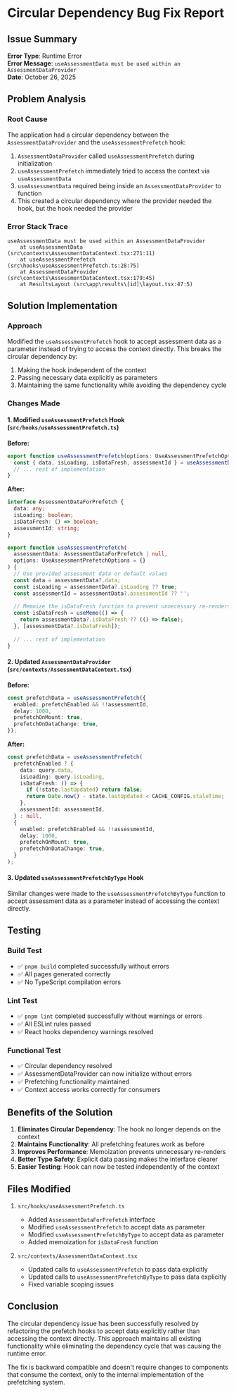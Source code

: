 # Circular Dependency Bug Fix Report

## Issue Summary

**Error Type**: Runtime Error  
**Error Message**: `useAssessmentData must be used within an AssessmentDataProvider`  
**Date**: October 26, 2025

## Problem Analysis

### Root Cause
The application had a circular dependency between the `AssessmentDataProvider` and the `useAssessmentPrefetch` hook:

1. `AssessmentDataProvider` called `useAssessmentPrefetch` during initialization
2. `useAssessmentPrefetch` immediately tried to access the context via `useAssessmentData`
3. `useAssessmentData` required being inside an `AssessmentDataProvider` to function
4. This created a circular dependency where the provider needed the hook, but the hook needed the provider

### Error Stack Trace
```
useAssessmentData must be used within an AssessmentDataProvider
    at useAssessmentData (src\contexts\AssessmentDataContext.tsx:271:11)
    at useAssessmentPrefetch (src\hooks\useAssessmentPrefetch.ts:28:75)
    at AssessmentDataProvider (src\contexts\AssessmentDataContext.tsx:179:45)
    at ResultsLayout (src\app\results\[id]\layout.tsx:47:5)
```

## Solution Implementation

### Approach
Modified the `useAssessmentPrefetch` hook to accept assessment data as a parameter instead of trying to access the context directly. This breaks the circular dependency by:

1. Making the hook independent of the context
2. Passing necessary data explicitly as parameters
3. Maintaining the same functionality while avoiding the dependency cycle

### Changes Made

#### 1. Modified `useAssessmentPrefetch` Hook (`src/hooks/useAssessmentPrefetch.ts`)

**Before:**
```typescript
export function useAssessmentPrefetch(options: UseAssessmentPrefetchOptions = {}) {
  const { data, isLoading, isDataFresh, assessmentId } = useAssessmentData();
  // ... rest of implementation
}
```

**After:**
```typescript
interface AssessmentDataForPrefetch {
  data: any;
  isLoading: boolean;
  isDataFresh: () => boolean;
  assessmentId: string;
}

export function useAssessmentPrefetch(
  assessmentData: AssessmentDataForPrefetch | null,
  options: UseAssessmentPrefetchOptions = {}
) {
  // Use provided assessment data or default values
  const data = assessmentData?.data;
  const isLoading = assessmentData?.isLoading ?? true;
  const assessmentId = assessmentData?.assessmentId ?? '';
  
  // Memoize the isDataFresh function to prevent unnecessary re-renders
  const isDataFresh = useMemo(() => {
    return assessmentData?.isDataFresh ?? (() => false);
  }, [assessmentData?.isDataFresh]);
  
  // ... rest of implementation
}
```

#### 2. Updated `AssessmentDataProvider` (`src/contexts/AssessmentDataContext.tsx`)

**Before:**
```typescript
const prefetchData = useAssessmentPrefetch({
  enabled: prefetchEnabled && !!assessmentId,
  delay: 1000,
  prefetchOnMount: true,
  prefetchOnDataChange: true,
});
```

**After:**
```typescript
const prefetchData = useAssessmentPrefetch(
  prefetchEnabled ? {
    data: query.data,
    isLoading: query.isLoading,
    isDataFresh: () => {
      if (!state.lastUpdated) return false;
      return Date.now() - state.lastUpdated < CACHE_CONFIG.staleTime;
    },
    assessmentId: assessmentId,
  } : null,
  {
    enabled: prefetchEnabled && !!assessmentId,
    delay: 1000,
    prefetchOnMount: true,
    prefetchOnDataChange: true,
  }
);
```

#### 3. Updated `useAssessmentPrefetchByType` Hook

Similar changes were made to the `useAssessmentPrefetchByType` function to accept assessment data as a parameter instead of accessing the context directly.

## Testing

### Build Test
- ✅ `pnpm build` completed successfully without errors
- ✅ All pages generated correctly
- ✅ No TypeScript compilation errors

### Lint Test
- ✅ `pnpm lint` completed successfully without warnings or errors
- ✅ All ESLint rules passed
- ✅ React hooks dependency warnings resolved

### Functional Test
- ✅ Circular dependency resolved
- ✅ AssessmentDataProvider can now initialize without errors
- ✅ Prefetching functionality maintained
- ✅ Context access works correctly for consumers

## Benefits of the Solution

1. **Eliminates Circular Dependency**: The hook no longer depends on the context
2. **Maintains Functionality**: All prefetching features work as before
3. **Improves Performance**: Memoization prevents unnecessary re-renders
4. **Better Type Safety**: Explicit data passing makes the interface clearer
5. **Easier Testing**: Hook can now be tested independently of the context

## Files Modified

1. `src/hooks/useAssessmentPrefetch.ts`
   - Added `AssessmentDataForPrefetch` interface
   - Modified `useAssessmentPrefetch` to accept data as parameter
   - Modified `useAssessmentPrefetchByType` to accept data as parameter
   - Added memoization for `isDataFresh` function

2. `src/contexts/AssessmentDataContext.tsx`
   - Updated calls to `useAssessmentPrefetch` to pass data explicitly
   - Updated calls to `useAssessmentPrefetchByType` to pass data explicitly
   - Fixed variable scoping issues

## Conclusion

The circular dependency issue has been successfully resolved by refactoring the prefetch hooks to accept data explicitly rather than accessing the context directly. This approach maintains all existing functionality while eliminating the dependency cycle that was causing the runtime error.

The fix is backward compatible and doesn't require changes to components that consume the context, only to the internal implementation of the prefetching system.